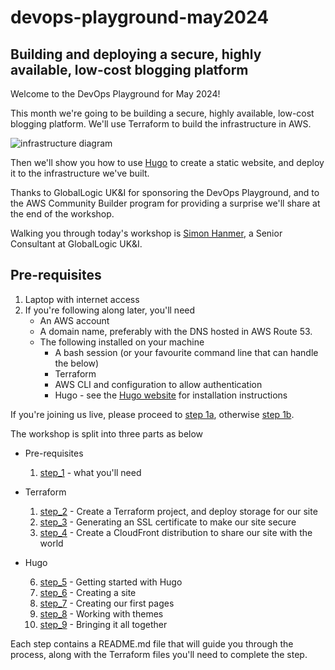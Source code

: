 # devops-playground-may2024

## Building and deploying a secure, highly available, low-cost blogging platform

Welcome to the DevOps Playground for May 2024!

This month we're going to be building a secure, highly available, low-cost blogging platform. We'll use Terraform to build the infrastructure in AWS. 

![infrastructure diagram](/images/infra.png)

Then we'll show you how to use [Hugo](https://gohugo.io/) to create a static website, and deploy it to the infrastructure we've built.

Thanks to GlobalLogic UK&I for sponsoring the DevOps Playground, and to the AWS Community Builder program for providing a surprise we'll share at the end of the workshop.

Walking you through today's workshop is [Simon Hanmer](https://www.linkedin.com/in/simonhanmer/), a Senior Consultant at GlobalLogic UK&I. 

## Pre-requisites
1. Laptop with internet access
2. If you're following along later, you'll need
    * An AWS account
    * A domain name, preferably with the DNS hosted in AWS Route 53.
    * The following installed on your machine
        * A bash session (or your favourite command line that can handle the below)
        * Terraform
        * AWS CLI and configuration to allow authentication
        * Hugo - see the [Hugo website](https://gohugo.io/installation/) for installation instructions




If you're joining us live, please proceed to [step 1a](./steps/step_1a/README.md), otherwise [step 1b](./steps/step_1b/README.md).

The workshop is split into three parts as below

* Pre-requisites
    1. [step_1](./steps/step_1/) - what you'll need
* Terraform

    1. [step_2](./steps/step_2/) - Create a Terraform project, and deploy storage for our site
    2. [step_3](./steps/step_3/) - Generating an SSL certificate to make our site secure
    3. [step_4](./steps/step_4/) - Create a CloudFront distribution to share our site with the world

* Hugo

    6. [step_5](./steps/step_5) - Getting started with Hugo
    6. [step_6](./steps/step_6) - Creating a site
    6. [step_7](./steps/step_7) - Creating our first pages
    6. [step_8](./steps/step_8) - Working with themes
    6. [step_9](./steps/step_9) - Bringing it all together



Each step contains a README.md file that will guide you through the process, along with the Terraform files you'll need to complete the step.
